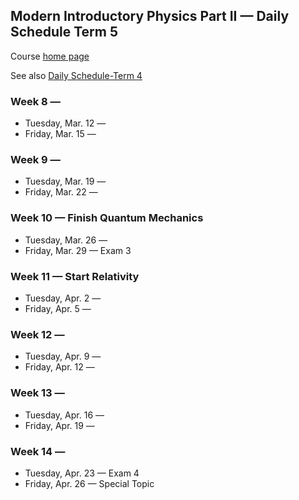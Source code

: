## Modern Introductory Physics Part II &mdash; Daily Schedule Term 5

Course [home page](./)

See also [Daily Schedule-Term 4](./daily_schedule-term_4.html)

### Week 8 &mdash;

* Tuesday, Mar. 12 &mdash;
* Friday, Mar. 15 &mdash;

### Week 9 &mdash;

* Tuesday, Mar. 19 &mdash;
* Friday, Mar. 22 &mdash;
### Week 10 &mdash; Finish Quantum Mechanics

* Tuesday, Mar. 26 &mdash;
* Friday, Mar. 29 &mdash; Exam 3

### Week 11 &mdash; Start Relativity

* Tuesday, Apr. 2 &mdash;
* Friday, Apr. 5 &mdash;

### Week 12 &mdash;

* Tuesday, Apr. 9 &mdash;
* Friday, Apr. 12 &mdash;

### Week 13 &mdash;

* Tuesday, Apr. 16 &mdash;
* Friday, Apr. 19 &mdash;

### Week 14 &mdash;

* Tuesday, Apr. 23 &mdash; Exam 4
* Friday, Apr. 26 &mdash; Special Topic